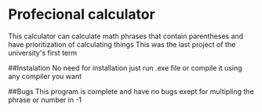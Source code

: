 # Profecional calculator
This calculator can calculate math phrases that contain parentheses and have prioritization of calculating things
This was the last project of the university's first term

##Instalation
No need for installation just run .exe file or compile it using any compiler you want

##Bugs
This program is complete and have no bugs exept for multipling the phrase or number in -1
